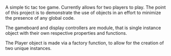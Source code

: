 A simple tic tac toe game. Currently allows for two players to play. The point of this project is to demonstrate the use of objects in an effort to minimize the presence of any global code.

The gameboard and display controllers are module, that is single instance object with their own respective properties and functions.

The Player object is made via a factory function, to allow for the creation of two unique instances.